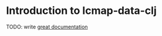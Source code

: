 # Introduction to lcmap-data-clj

TODO: write [great documentation](http://jacobian.org/writing/what-to-write/)
